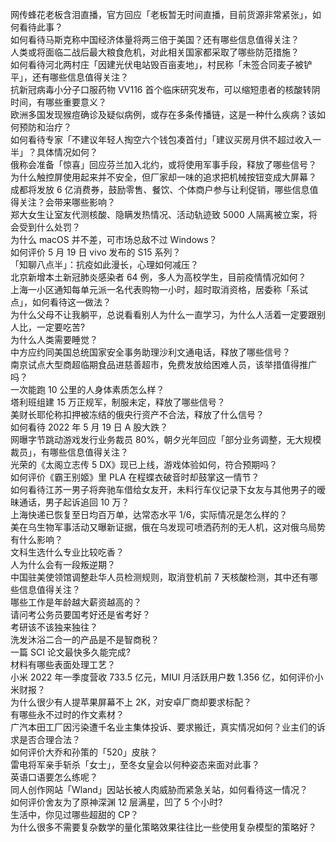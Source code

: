 网传蜂花老板含泪直播，官方回应「老板暂无时间直播，目前货源非常紧张」，如何看待此事？  
如何看待马斯克称中国经济体量将两三倍于美国？还有哪些信息值得关注？  
人类或将面临二战后最大粮食危机，对此相关国家都采取了哪些防范措施？  
如何看待河北两村庄「因建光伏电站毁百亩麦地」，村民称「未签合同麦子被铲平」，还有哪些信息值得关注？  
抗新冠病毒小分子口服药物 VV116 首个临床研究发布，可以缩短患者的核酸转阴时间，有哪些重要意义？  
欧洲多国发现猴痘确诊及疑似病例，或存在多条传播链，这是一种什么疾病？该如何预防和治疗？  
如何看待专家「不建议年轻人掏空六个钱包凑首付」「建议买房月供不超过收入一半」？具体情况如何？  
俄称会准备「惊喜」回应芬兰加入北约，或将使用军事手段，释放了哪些信号？  
为什么触控屏使用起来并不安全，但厂家却一味的追求把机械按钮变成大屏幕？  
成都将发放 6 亿消费券，鼓励零售、餐饮、个体商户参与让利促销，哪些信息值得关注？会带来哪些影响？  
郑大女生让室友代测核酸、隐瞒发热情况、活动轨迹致 5000 人隔离被立案，将会受到什么处罚？  
为什么 macOS 并不差，可市场总敌不过 Windows？  
如何评价 5 月 19 日 vivo 发布的 S15 系列？  
「知聊八点半」：抗疫如此漫长，心理如何减压？  
北京新增本土新冠肺炎感染者 64 例，多人为高校学生，目前疫情情况如何？  
上海一小区通知每单元派一名代表购物一小时，超时取消资格，居委称「系试点」，如何看待这一做法？  
为什么父母不让我躺平，总说看看别人为什么一直学习，为什么人活着一定要跟别人比，一定要吃苦?  
为什么人类需要睡觉？  
中方应约同美国总统国家安全事务助理沙利文通电话，释放了哪些信号？  
南京试点大型商超临期食品进慈善超市，免费发放给困难人员，该举措值得推广吗？  
一次能跑 10 公里的人身体素质怎么样？  
塔利班组建 15 万正规军，制服未定，释放了哪些信号？  
美财长耶伦称扣押被冻结的俄央行资产不合法，释放了什么信号？  
如何看待 2022 年 5 月 19 日 A 股大跌？  
网曝字节跳动游戏发行业务裁员 80%，朝夕光年回应「部分业务调整，无大规模裁员」，有哪些信息值得关注？  
光荣的《太阁立志传 5 DX》现已上线，游戏体验如何，符合预期吗？  
如何评价《霸王别姬》里 PLA 在程蝶衣破音时却鼓掌这一情节？  
如何看待江苏一男子将奔驰车借给女友开，未料行车仪记录下女友与其他男子的暧昧通话，男子起诉追回 10 万？  
上海快递已恢复至日均百万单，达常态水平 1/6，实际情况是怎么样的？  
美在乌生物军事活动又曝新证据，俄在乌发现可喷洒药剂的无人机，这对俄乌局势有什么影响？  
文科生选什么专业比较吃香？  
人为什么会有一段叛逆期？  
中国驻美使领馆调整赴华人员检测规则，取消登机前 7 天核酸检测，其中还有哪些信息值得关注？  
哪些工作是年龄越大薪资越高的？  
请问考公务员要国考好还是省考好？  
考研该不该独来独往？  
洗发沐浴二合一的产品是不是智商税？  
一篇 SCI 论文最快多久能完成?  
材料有哪些表面处理工艺？  
小米 2022 年一季度营收 733.5 亿元，MIUI 月活跃用户数 1.356 亿，如何评价小米财报？  
为什么很少有人提苹果屏幕不上 2K，对安卓厂商却要求标配？  
有哪些永不过时的作文素材？  
广汽本田工厂因污染遭千名业主集体投诉、要求搬迁，真实情况如何？业主们的诉求是否合理合法？  
如何评价大乔和孙策的「520」皮肤？  
雷电将军亲手斩杀「女士」，至冬女皇会以何种姿态来面对此事？  
英语口语要怎么练呢？  
同人创作网站「Wland」因站长被人肉威胁而紧急关站，如何看待这一情况？  
如何评价舍友为了原神深渊 12 层满星，凹了 5 个小时?  
生活中，你见过哪些超甜的 CP？  
为什么很多不需要复杂数学的量化策略效果往往比一些使用复杂模型的策略好？  

